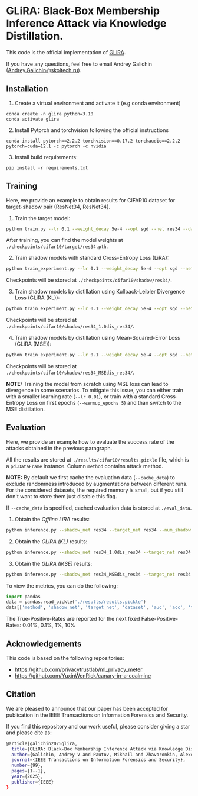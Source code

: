 # GLiRA: Black-Box Membership Inference Attack via Knowledge Distillation.

This code is the official implementation of [GLiRA](https://arxiv.org/abs/2405.07562).

If you have any questions, feel free to email Andrey Galichin (Andrey.Galichin@skoltech.ru).

## Installation

1. Create a virtual environment and activate it (e.g conda environment)
```
conda create -n glira python=3.10
conda activate glira
```
2. Install Pytorch and torchvision following the official instructions
```
conda install pytorch==2.2.2 torchvision==0.17.2 torchaudio==2.2.2 pytorch-cuda=12.1 -c pytorch -c nvidia
```
3. Install build requirements:
```
pip install -r requirements.txt
```

## Training

Here, we provide an example to obtain results for CIFAR10 dataset for target-shadow pair (ResNet34, ResNet34).

1. Train the target model:
```bash
python train.py --lr 0.1 --weight_decay 5e-4 --opt sgd --net res34 --dataset cifar10 --per_model_dataset_size 20000 --bs 256 --size 32 --n_epochs 100
```
After training, you can find the model weights at `./checkpoints/cifar10/target/res34.pth`.

2. Train shadow models with standard Cross-Entropy Loss (LiRA):
```bash
python train_experiment.py --lr 0.1 --weight_decay 5e-4 --opt sgd --net res34 --dataset cifar10 --per_model_dataset_size 20000 --bs 256 --size 32 --n_epochs 100 --num_shadow 128
```
Checkpoints will be stored at `./checkpoints/cifar10/shadow/res34/`.

3. Train shadow models by distillation using Kullback-Leibler Divergence Loss (GLiRA (KL)):
```bash
python train_experiment.py --lr 0.1 --weight_decay 5e-4 --opt sgd --net res34 --target_net res34 --dataset cifar10 --per_model_dataset_size 20000 --bs 256 --size 32 --n_epochs 100 --num_shadow 128 --lambd 0
```
Checkpoints will be stored at `./checkpoints/cifar10/shadow/res34_1.0dis_res34/`.

4. Train shadow models by distillation using Mean-Squared-Error Loss (GLiRA (MSE)):
```bash
python train_experiment.py --lr 0.1 --weight_decay 5e-4 --opt sgd --net res34 --target_net res34 --dataset cifar10 --per_model_dataset_size 20000 --bs 256 --size 32 --n_epochs 100 --num_shadow 128 --mse_distillation --warmup_epochs 5
```
Checkpoints will be stored at `./checkpoints/cifar10/shadow/res34_MSEdis_res34/`.

**NOTE:** Training the model from scratch using MSE loss can lead to divergence in some scenarios. To mitigate this issue, you can either train with a smaller learning rate (`--lr 0.01`), or train with a standard Cross-Entropy Loss on first epochs (`--warmup_epochs 5`) and than switch to the MSE distillation.

## Evaluation

Here, we provide an example how to evaluate the success rate of the attacks obtained in the previous paragraph.

All the results are stored at `./results/cifar10/results.pickle` file, which is a `pd.DataFrame` instance. Column `method` contains attack method.

**NOTE:** By default we first cache the evaluation data (`--cache_data`) to exclude randomness introduced by augmentations between different runs. For the considered datasets, the required memory is small, but if you still don't want to store them just disable this flag.

If `--cache_data` is specified, cached evaluation data is stored at `./eval_data`.

1. Obtain the *Offline LiRA* results:
```bash
python inference.py --shadow_net res34 --target_net res34 --num_shadow 128 --dataset cifar10 --num_aug 10 --n_samples 20000 --evaluation_objective stable_logit --evaluation_type lira --fix_variance --cache_data
```
2. Obtain the *GLiRA (KL)* results:
```bash
python inference.py --shadow_net res34_1.0dis_res34 --target_net res34 --num_shadow 128 --dataset cifar10 --num_aug 10 --n_samples 20000 --evaluation_objective stable_logit --evaluation_type lira --fix_variance --cache_data
```
3. Obtain the *GLiRA (MSE)* results:
```bash
python inference.py --shadow_net res34_MSEdis_res34 --target_net res34 --num_shadow 128 --dataset cifar10 --num_aug 10 --n_samples 20000 --evaluation_objective stable_logit --evaluation_type lira --fix_variance --cache_data
```

To view the metrics, you can do the following:

```python
import pandas
data = pandas.read_pickle('./results/results.pickle')
data[['method', 'shadow_net', 'target_net', 'dataset', 'auc', 'acc', 'tpr@fpr']]
```

The True-Positive-Rates are reported for the next fixed False-Positive-Rates: $0.01$%, $0.1$%, $1$%, $10$%

## Acknowledgements

This code is based on the following repositories:
- https://github.com/privacytrustlab/ml_privacy_meter
- https://github.com/YuxinWenRick/canary-in-a-coalmine

## Citation

We are pleased to announce that our paper has been accepted for publication in the IEEE Transactions on Information Forensics and Security.

If you find this repository and our work useful, please consider giving a star and please cite as:

```bash
@article{galichin2025glira,
  title={GLiRA: Black-Box Membership Inference Attack via Knowledge Distillation},
  author={Galichin, Andrey V and Pautov, Mikhail and Zhavoronkin, Alexey and Rogov, Oleg Y and Oseledets, Ivan},
  journal={IEEE Transactions on Information Forensics and Security},
  number={99},
  pages={1--1},
  year={2025},
  publisher={IEEE}
}
```
